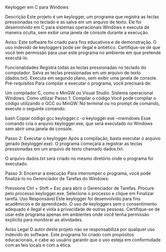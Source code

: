 Keylogger em C para Windows


Descrição
Este projeto é um keylogger, um programa que registra as teclas pressionadas no teclado e as salva em um arquivo de texto. Ele foi desenvolvido em C para sistemas operacionais Windows e executa de maneira oculta, sem exibir uma janela de console durante a execução.

Aviso: Este software foi criado para fins educativos e de demonstração. O uso indevido de keyloggers pode ser ilegal e antiético. Certifique-se de que você tem permissão para usar este programa no ambiente em que pretende executá-lo.

Funcionalidades
Registra todas as teclas pressionadas no teclado do computador.
Salva as teclas pressionadas em um arquivo de texto (dados.txt).
Executa em segundo plano, sem exibir uma janela de console.
Pré-requisitos
Para compilar e executar o programa, você precisará de:

Um compilador C, como o MinGW ou Visual Studio.
Sistema operacional Windows.
Como utilizar
Passo 1: Compilar o código
Você pode compilar o código utilizando o GCC ou MinGW. No terminal ou no prompt de comando, execute o seguinte comando:

bash
Copiar código
gcc keylogger.c -o keylogger.exe -mwindows
Esse comando cria o arquivo keylogger.exe, que será executado no Windows sem abrir uma janela de console.

Passo 2: Executar o keylogger
Após a compilação, basta executar o arquivo gerado (keylogger.exe). O programa começará a registrar as teclas pressionadas em um arquivo de texto chamado dados.txt.

O arquivo dados.txt será criado no mesmo diretório onde o programa foi executado.

Passo 3: Encerrar a execução
Para interromper o programa, você pode finalizá-lo no Gerenciador de Tarefas do Windows:

Pressione Ctrl + Shift + Esc para abrir o Gerenciador de Tarefas.
Procure pelo processo keylogger.exe.
Selecione o processo e clique em Finalizar tarefa.
Uso Responsável
Este keylogger foi desenvolvido para fins acadêmicos e de aprendizado. O uso de keyloggers sem o consentimento adequado é ilegal e viola a privacidade de outras pessoas. Certifique-se de usar este programa apenas em ambientes onde você tenha permissão explícita para monitorar as atividades.

Aviso Legal
O autor deste projeto não se responsabiliza por qualquer uso indevido do software. Este programa foi criado com propósitos educacionais, e cabe ao usuário garantir que o uso esteja em conformidade com as leis locais e com a ética.


